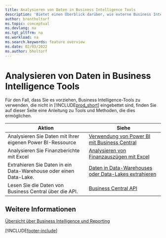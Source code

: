 ```yaml
---
title: Analysieren von Daten in Business Intelligence Tools
description: 'Bietet einen Überblick darüber, wie externe Business Intelligence Tools mit den Daten von Business Central interagieren können.'
author: brentholtorf
ms.topic: conceptual
ms.devlang: na
ms.tgt_pltfrm: na
ms.workload: na
ms.search.keywords: feature overview
ms.date: 02/03/2022
ms.author: bholtorf
---
```

# Analysieren von Daten in Business Intelligence Tools

Für den Fall, dass Sie es vorziehen, Business Intelligence-Tools zu verwenden, die nicht in [!INCLUDE[prod_short](includes/prod_short.md)] eingebettet sind, finden Sie auf dieser Seite eine Anleitung zu Tools und Methoden, die dies ermöglichen.

| Aktion | Siehe |
| --- | --- |
|Analysieren Sie Daten mit Ihrer eigenen Power BI-Ressource| [Verwendung von Power BI mit Business Central](admin-powerbi.md) |
|Analysieren Sie Finanzberichte mit Excel| [Analysieren von Finanzauszügen mit Excel](finance-analyze-excel.md) |
|Extrahieren Sie Daten in ein Data-Warehouse oder einen Data-Lake. |[Daten in Data-Warehouses oder Data-Lakes extrahieren](/dynamics365/business-central/dev-itpro/performance/performance-developer#efficient-extracts-to-data-lakes-or-data-warehouses)|
|Lesen Sie die Daten von Business Central über die API.| [Business Central API](/dynamics365/business-central/dev-itpro/api-reference/v2.0/)|

## Weitere Informationen

[Übersicht über Business Intelligence und Reporting](reports-use-reports.md)


[!INCLUDE[footer-include](includes/footer-banner.md)]